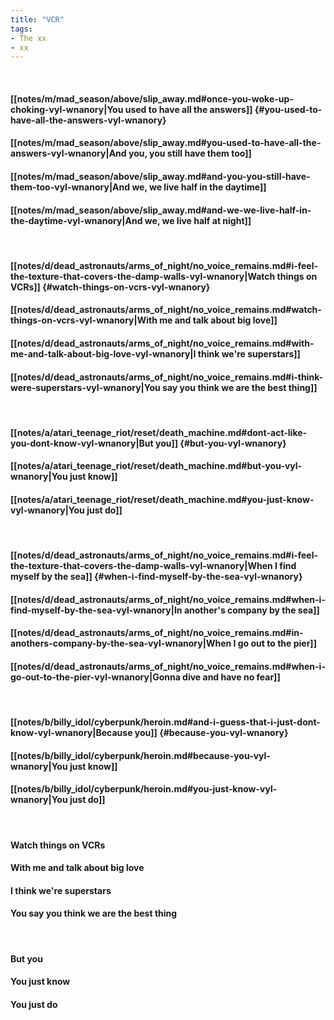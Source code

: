 ```yaml
---
title: "VCR"
tags:
- The xx
- xx
---
```

&nbsp;
#### [[notes/m/mad_season/above/slip_away.md#once-you-woke-up-choking-vyl-wnanory|You used to have all the answers]] {#you-used-to-have-all-the-answers-vyl-wnanory}
#### [[notes/m/mad_season/above/slip_away.md#you-used-to-have-all-the-answers-vyl-wnanory|And you, you still have them too]]
#### [[notes/m/mad_season/above/slip_away.md#and-you-you-still-have-them-too-vyl-wnanory|And we, we live half in the daytime]]
#### [[notes/m/mad_season/above/slip_away.md#and-we-we-live-half-in-the-daytime-vyl-wnanory|And we, we live half at night]]
&nbsp;
#### [[notes/d/dead_astronauts/arms_of_night/no_voice_remains.md#i-feel-the-texture-that-covers-the-damp-walls-vyl-wnanory|Watch things on VCRs]] {#watch-things-on-vcrs-vyl-wnanory}
#### [[notes/d/dead_astronauts/arms_of_night/no_voice_remains.md#watch-things-on-vcrs-vyl-wnanory|With me and talk about big love]]
#### [[notes/d/dead_astronauts/arms_of_night/no_voice_remains.md#with-me-and-talk-about-big-love-vyl-wnanory|I think we're superstars]]
#### [[notes/d/dead_astronauts/arms_of_night/no_voice_remains.md#i-think-were-superstars-vyl-wnanory|You say you think we are the best thing]]
&nbsp;
#### [[notes/a/atari_teenage_riot/reset/death_machine.md#dont-act-like-you-dont-know-vyl-wnanory|But you]] {#but-you-vyl-wnanory}
#### [[notes/a/atari_teenage_riot/reset/death_machine.md#but-you-vyl-wnanory|You just know]]
#### [[notes/a/atari_teenage_riot/reset/death_machine.md#you-just-know-vyl-wnanory|You just do]]
&nbsp;
#### [[notes/d/dead_astronauts/arms_of_night/no_voice_remains.md#i-feel-the-texture-that-covers-the-damp-walls-vyl-wnanory|When I find myself by the sea]] {#when-i-find-myself-by-the-sea-vyl-wnanory}
#### [[notes/d/dead_astronauts/arms_of_night/no_voice_remains.md#when-i-find-myself-by-the-sea-vyl-wnanory|In another's company by the sea]]
#### [[notes/d/dead_astronauts/arms_of_night/no_voice_remains.md#in-anothers-company-by-the-sea-vyl-wnanory|When I go out to the pier]]
#### [[notes/d/dead_astronauts/arms_of_night/no_voice_remains.md#when-i-go-out-to-the-pier-vyl-wnanory|Gonna dive and have no fear]]
&nbsp;
#### [[notes/b/billy_idol/cyberpunk/heroin.md#and-i-guess-that-i-just-dont-know-vyl-wnanory|Because you]] {#because-you-vyl-wnanory}
#### [[notes/b/billy_idol/cyberpunk/heroin.md#because-you-vyl-wnanory|You just know]]
#### [[notes/b/billy_idol/cyberpunk/heroin.md#you-just-know-vyl-wnanory|You just do]]
&nbsp;
#### Watch things on VCRs
#### With me and talk about big love
#### I think we're superstars
#### You say you think we are the best thing
&nbsp;
#### But you
#### You just know
#### You just do
